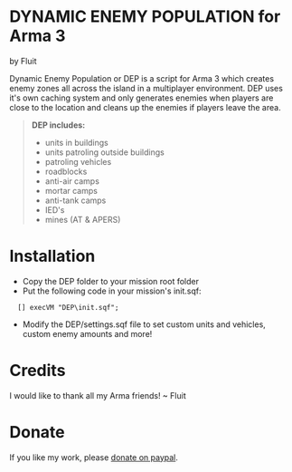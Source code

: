 DYNAMIC ENEMY POPULATION for Arma 3
===================================
  by Fluit
    
Dynamic Enemy Population or DEP is a script for Arma 3 which creates enemy zones all across the island 
in a multiplayer environment. DEP uses it's own caching system and only generates enemies when players
are close to the location and cleans up the enemies if players leave the area.

> **DEP includes:**
> - units in buildings
> - units patroling outside buildings
> - patroling vehicles
> - roadblocks
> - anti-air camps
> - mortar camps
> - anti-tank camps
> - IED's
> - mines (AT & APERS)

Installation
==============================
 - Copy the DEP folder to your mission root folder
 - Put the following code in your mission's init.sqf:
```sqf
  [] execVM "DEP\init.sqf";
```
 - Modify the DEP/settings.sqf file to set custom units and vehicles, custom enemy amounts and more!
 
Credits
==============================
I would like to thank all my Arma friends!
  ~ Fluit

Donate
==============================
If you like my work, please [donate on paypal](https://www.paypal.com/cgi-bin/webscr?cmd=_s-xclick&hosted_button_id=PV5587YLXXZPA).
